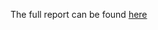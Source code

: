 The full report can be found [here](https://drive.google.com/file/d/0ByjSihYYzzZzaWpkVGpvVGtVazQ/view)